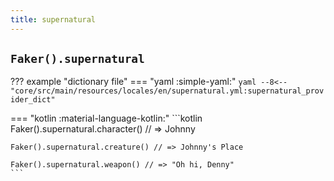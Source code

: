 ```yaml
---
title: supernatural
---
```


## `Faker().supernatural`

??? example "dictionary file"
    === "yaml :simple-yaml:"
        ```yaml
        --8<-- "core/src/main/resources/locales/en/supernatural.yml:supernatural_provider_dict"
        ```

=== "kotlin :material-language-kotlin:"
    ```kotlin
    Faker().supernatural.character() // => Johnny

    Faker().supernatural.creature() // => Johnny's Place

    Faker().supernatural.weapon() // => "Oh hi, Denny"
    ```
